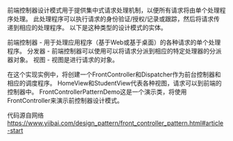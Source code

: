 前端控制器设计模式用于提供集中式请求处理机制，以便所有请求将由单个处理程序处理。
此处理程序可以执行请求的身份验证/授权/记录或跟踪，然后将请求传递到相应的处理程序。
以下是这种类型的设计模式的实体。

前端控制器 - 用于处理应用程序（基于Web或基于桌面）的各种请求的单个处理程序。
分发器 - 前端控制器可以使用可以将请求分派到相应的特定处理器的分派器对象。
视图 - 视图是进行请求的对象。

在这个实现实例中，将创建一个FrontController和Dispatcher作为前台控制器和相应的调度程序。
HomeView和StudentView代表各种视图，请求可以到前端的控制器中。
FrontControllerPatternDemo这是一个演示类，将使用FrontController来演示前控制器设计模式。

代码源自网络
https://www.yiibai.com/design_pattern/front_controller_pattern.html#article-start
